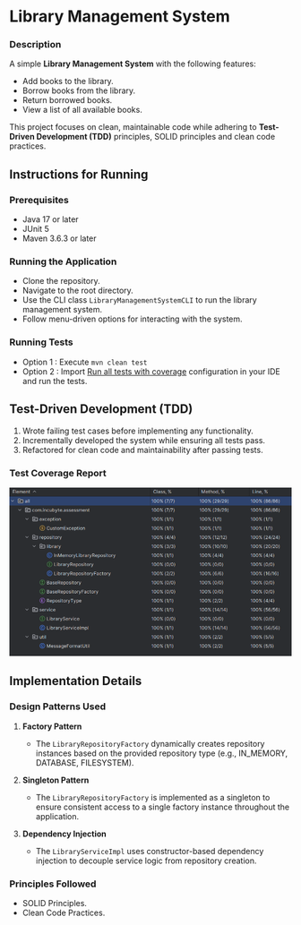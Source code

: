 # Library Management System

### Description
A simple **Library Management System** with the following features:
- Add books to the library.
- Borrow books from the library.
- Return borrowed books.
- View a list of all available books.

This project focuses on clean, maintainable code while adhering to **Test-Driven Development (TDD)** principles, SOLID principles and clean code practices.


## Instructions for Running

### Prerequisites
- Java 17 or later
- JUnit 5
- Maven 3.6.3 or later

### Running the Application
- Clone the repository.
- Navigate to the root directory.
- Use the CLI class `LibraryManagementSystemCLI` to run the library management system.
- Follow menu-driven options for interacting with the system.

### Running Tests
- Option 1 : Execute `mvn clean test`
- Option 2 : Import [Run all tests with coverage](.run/Run%20all%20tests%20with%20coverage.run.xml) configuration in your IDE and run the tests.


## Test-Driven Development (TDD)
1.  Wrote failing test cases before implementing any functionality.
2. Incrementally developed the system while ensuring all tests pass.
3. Refactored for clean code and maintainability after passing tests.

### Test Coverage Report

![Test Coverage Report](img/TestCoverageReport.png)


## Implementation Details

### Design Patterns Used
1. **Factory Pattern**
    - The `LibraryRepositoryFactory` dynamically creates repository instances based on the provided repository type (e.g., IN_MEMORY, DATABASE, FILESYSTEM).

2. **Singleton Pattern**
    - The `LibraryRepositoryFactory` is implemented as a singleton to ensure consistent access to a single factory instance throughout the application.

3. **Dependency Injection**
    - The `LibraryServiceImpl` uses constructor-based dependency injection to decouple service logic from repository creation.

### Principles Followed
- SOLID Principles.
- Clean Code Practices.